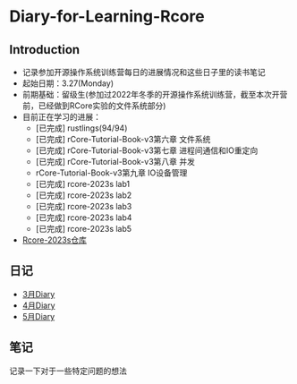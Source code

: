 # Diary-for-Learning-Rcore
  
## Introduction
+ 记录参加开源操作系统训练营每日的进展情况和这些日子里的读书笔记
+ 起始日期：3.27(Monday)
+ 前期基础：留级生(参加过2022年冬季的开源操作系统训练营，截至本次开营前，已经做到RCore实验的文件系统部分)
+ 目前正在学习的进展：
  + [已完成] rustlings(94/94) 
  + [已完成] rCore-Tutorial-Book-v3第六章 文件系统
  + [已完成] rCore-Tutorial-Book-v3第七章 进程间通信和IO重定向
  + [已完成] rCore-Tutorial-Book-v3第八章 并发
  + rCore-Tutorial-Book-v3第九章 IO设备管理
  + [已完成] rcore-2023s lab1
  + [已完成] rcore-2023s lab2
  + [已完成] rcore-2023s lab3
  + [已完成] rcore-2023s lab4
  + [已完成] rcore-2023s lab5
+ [Rcore-2023s仓库](https://github.com/LearningOS/2023s-rcore-BITcyman)

## 日记
+ [3月Diary](/Diary/March/diary.md)
+ [4月Diary](/Diary/April/diary.md)
+ [5月Diary](/Diary/May/diary.md)

## 笔记
记录一下对于一些特定问题的想法

